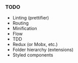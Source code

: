 ### TODO

- Linting (prettifier)
- Routing
- Minification
- Flow
- TDD
- Redux (or Mobx, etc.)
- Folder hierarchy (extensions)
- Styled components
